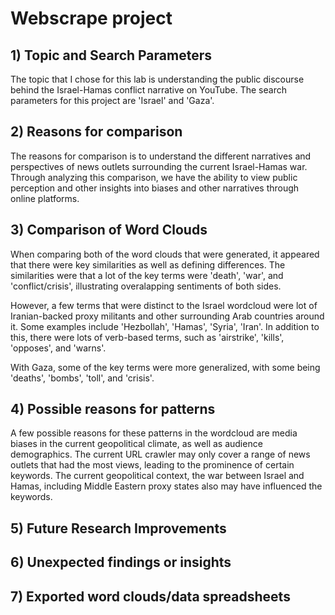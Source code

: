 # Webscrape project


## 1) Topic and Search Parameters

The topic that I chose for this lab is understanding the public discourse behind the Israel-Hamas conflict narrative on YouTube. The search parameters for this project are 'Israel' and 'Gaza'.


## 2) Reasons for comparison

The reasons for comparison is to understand the different narratives and perspectives of news outlets surrounding the current Israel-Hamas war. Through analyzing this comparison, we have the ability to view public perception and other insights into biases and other narratives through online platforms.


## 3) Comparison of Word Clouds

When comparing both of the word clouds that were generated, it appeared that there were key similarities as well as defining differences. The similarities were that a lot of the key terms were 'death', 'war', and 'conflict/crisis', illustrating overalapping sentiments of both sides.

However, a few terms that were distinct to the Israel wordcloud were lot of Iranian-backed proxy militants and other surrounding Arab countries around it. Some examples include 'Hezbollah', 'Hamas', 'Syria', 'Iran'. In addition to this, there were lots of verb-based terms, such as 'airstrike', 'kills', 'opposes', and 'warns'.

With Gaza, some of the key terms were more generalized, with some being 'deaths', 'bombs', 'toll', and 'crisis'.


## 4) Possible reasons for patterns

A few possible reasons for these patterns in the wordcloud are media biases in the current geopolitical climate, as well as audience demographics. The current URL crawler may only cover a range of news outlets that had the most views, leading to the prominence of certain keywords. The current geopolitical context, the war between Israel and Hamas, including Middle Eastern proxy states also may have influenced the keywords.

## 5) Future Research Improvements



## 6) Unexpected findings or insights



## 7) Exported word clouds/data spreadsheets
